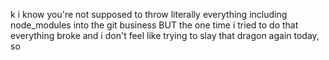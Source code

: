 k i know you're not supposed to throw literally everything including node_modules into the git business BUT
the one time i tried to do that everything broke and i don't feel like trying to slay that dragon again today, so
